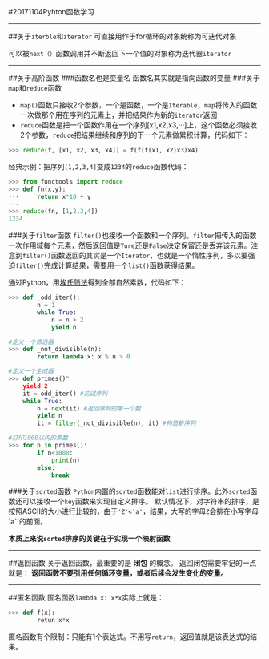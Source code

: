 #20171104Pyhton函数学习
***
##关于`iterble`和`iterator`
可直接用作于for循环的对象统称为可迭代对象

可以被`next（）`函数调用并不断返回下一个值的对象称为迭代器`iterator`
***
##关于高阶函数
###函数名也是变量名
函数名其实就是指向函数的变量
###关于`map`和`reduce`函数
* `map()`函数只接收2个参数，一个是函数，一个是`Iterable`，`map`将传入的函数一次做那个用在序列的元素上，并把结果作为新的`iterator`返回
* `reduce`函数是把一个函数作用在一个序列[x1,x2,x3,···]上，这个函数必须接收2个参数，`reduce`把结果继续和序列的下一个元素做累积计算，代码如下：

```python
>>> reduce(f, [x1, x2, x3, x4]) = f(f(f(x1, x2)x3)x4)
```
经典示例：把序列`[1,2,3,4]`变成`1234`的`reduce`函数代码：

```python
>>> from functools import reduce
>>> def fn(x,y):
···    	return x*10 + y
···
>>> reduce(fn, [1,2,3,4])
1234
```
###关于`filter`函数
`filter()`也接收一个函数和一个序列。`filter`把传入的函数一次作用域每个元素，然后返回值是`Ture`还是`False`决定保留还是丢弃该元素。注意到`filter()`函数返回的其实是一个`Iterator`，也就是一个惰性序列，多以要强迫`filter()`完成计算结果，需要用一个`list()`函数获得结果。

通过Python，用[埃氏筛法](https://baike.baidu.com/item/%E5%9F%83%E6%8B%89%E6%89%98%E6%96%AF%E7%89%B9%E5%B0%BC%E7%AD%9B%E6%B3%95/374984?fr=aladdin)得到全部自然素数，代码如下：

```python
>>> def _odd_iter():
    	n = 1
        while True:
			n = n + 2
			yield n

#定义一个筛选器
>>> def _not_divisible(n):
		return lambda x: x % n > 0

#定义一个生成器
>>> def primes()"
	yield 2
	it = odd_iter() #初试序列
	while True:
		n = next(it) #返回序列的第一个数
		yield n
		it = filter(_not_divisible(n), it) #构造新序列

#打印1000以内的素数
>>> for n in primes():
		if n<1000:
			print(n)
		else:
			break
```

###关于`sorted`函数
`Python`内置的`sorted`函数能对`list`进行排序。此外`sorted`函数还可以接收一个`key`函数来实现自定义排序。
默认情况下，对字符串的排序，是按照ASCII的大小进行比较的，由于`'Z'<'a'`，结果，大写的字母`Z`会排在小写字母`a``的前面。

**本质上来说`sorted`排序的关键在于实现一个映射函数**
***
##返回函数
关于返回函数，最重要的是 **闭包** 的概念。
返回闭包需要牢记的一点就是： **返回函数不要引用任何循环变量，或者后续会发生变化的变量。**
***
##匿名函数
匿名函数`lambda x: x*x`实际上就是：

```python
>>> def f(x):
		retun x*x
```
匿名函数有个限制：只能有1个表达式。不用写`return`，返回值就是该表达式的结果。


